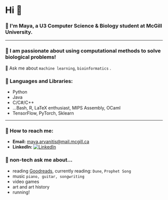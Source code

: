 # Hi 👋

### 🌱 I'm Maya, a U3 Computer Science & Biology student at McGill University.     
--------------------------------------------------------------------
### 🧬 I am passionate about using computational methods to solve biological problems!

💬 Ask me about ```machine learning```, ```bioinformatics``` .  
  
### 🌟 Languages and Libraries: 
- Python  
- Java  
- C/C#/C++  
- ...Bash, R, LaTeX enthusiast, MIPS Assembly, OCaml  
- TensorFlow, PyTorch, Sklearn  

--------------------------------------------------------------------
### 🌟 How to reach me:  
- **Email:** [maya.arvanitis@mail.mcgill.ca](mailto:maya.arvanitis@mail.mcgill.ca)   
- **LinkedIn:** [![LinkedIn](https://img.shields.io/badge/LinkedIn-Connect-blue)](https://www.linkedin.com/in/maya-arvanitis-771853170)

### 🌟 non-tech ask me about...  
- reading [Goodreads](https://www.goodreads.com/user/show/175332198-maya), currently reading: ```Dune```, ```Prophet Song```    
-  music ```piano, guitar, songwriting``` 
-  video games
-  art and art history
-  running!

